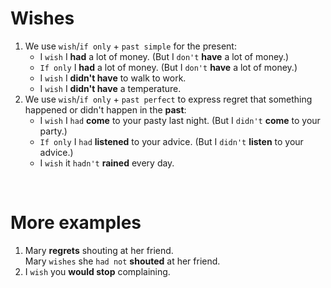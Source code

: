 # Wishes
1. We use `wish`/`if only` + `past simple` for the present:
   - I `wish` I **had** a lot of money. (But I `don't` **have** a lot of money.)
   - `If only` I **had** a lot of money. (But I `don't` **have** a lot of money.)
   - I `wish` I **didn't have** to walk to work.
   - I `wish` I **didn't have** a temperature.
2. We use `wish`/`if only` + `past perfect` to express regret that something happened or didn't happen in the **past**:
   - I `wish` I `had` **come** to your pasty last night. (But I `didn't` **come** to your party.)
   - `If only` I `had` **listened** to your advice. (But I `didn't` **listen** to your advice.)
   - I `wish` it `hadn't` **rained** every day.

<br>

# More examples
1. Mary **regrets** shouting at her friend.<br>Mary `wishes` she `had not` **shouted** at her friend.
2. I `wish` you **would stop** complaining.